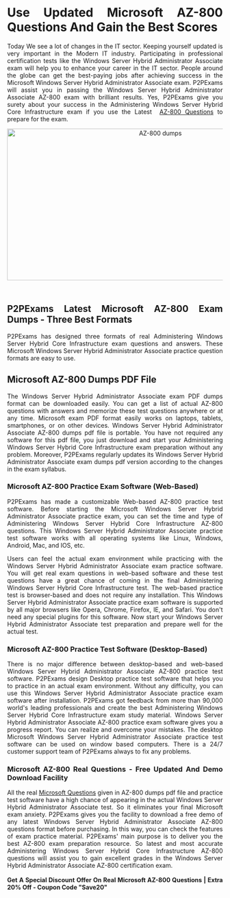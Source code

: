 <h1 style="text-align: justify;"><strong>Use Updated Microsoft AZ-800 Questions And Gain the Best Scores</strong></h1>

<p style="text-align: justify;">Today We see a lot of changes in the IT sector. Keeping yourself updated is very important in the Modern IT industry. Participating in professional certification tests like the Windows Server Hybrid Administrator Associate exam will help you to enhance your career in the IT sector. People around the globe can get the best-paying jobs after achieving success in the Microsoft Windows Server Hybrid Administrator Associate exam. P2PExams will assist&nbsp;you in passing the Windows Server Hybrid Administrator Associate AZ-800 exam with brilliant results.&nbsp;Yes, P2PExams give you surety about your success in the Administering Windows Server Hybrid Core Infrastructure&nbsp;exam if you use the Latest&nbsp; <a href="https://www.p2pexams.com/microsoft/pdf/az-800">AZ-800 Questions</a> to prepare for the exam.&nbsp;</p>

<p style="text-align: center;"><a href="https://www.p2pexams.com/products/az-800"><img alt="AZ-800 dumps " src="https://i.ibb.co/hD4gsPW/p2p1.jpg" style="width: 700px; height: 354px;" /></a></p>

<h2 style="text-align: justify;"><br />
<strong>P2PExams Latest&nbsp;Microsoft AZ-800 Exam Dumps - Three Best Formats</strong></h2>

<p style="text-align: justify;">P2PExams has designed three formats of real Administering Windows Server Hybrid Core Infrastructure exam&nbsp;questions&nbsp;and answers. These Microsoft Windows Server Hybrid Administrator Associate practice question formats are easy to use.</p>

<h2 style="text-align: justify;"><strong>Microsoft AZ-800 Dumps PDF File</strong></h2>

<p style="text-align: justify;">The Windows Server Hybrid Administrator Associate exam PDF dumps format can be downloaded easily. You can get a list of actual AZ-800 questions with answers and memorize these test questions anywhere or at any time. Microsoft exam PDF format easily works on&nbsp;laptops, tablets, smartphones, or on&nbsp;other devices. Windows Server Hybrid Administrator Associate&nbsp;AZ-800 dumps pdf file is portable. You have not required any software for this pdf file, you just download and&nbsp;start&nbsp;your Administering Windows Server Hybrid Core Infrastructure exam preparation&nbsp;without any problem.&nbsp;Moreover, P2PExams regularly updates its Windows Server Hybrid Administrator Associate exam dumps pdf version&nbsp;according to the changes in the exam syllabus.</p>

<h3 style="text-align: justify;"><strong>Microsoft AZ-800 Practice Exam Software (Web-Based)</strong></h3>

<p style="text-align: justify;">P2PExams has made a customizable Web-based AZ-800 practice test software. Before starting&nbsp;the Microsoft Windows Server Hybrid Administrator Associate practice exam, you can set the time and type of Administering Windows Server Hybrid Core Infrastructure AZ-800 questions. This Windows Server Hybrid Administrator Associate practice test software&nbsp;works with all operating systems like Linux, Windows, Android, Mac, and&nbsp;IOS, etc.</p>

<p style="text-align: justify;">Users can feel the actual exam environment while practicing with the Windows Server Hybrid Administrator Associate exam practice software. You will get real exam questions in web-based software and these test questions have a great chance of coming in the final Administering Windows Server Hybrid Core Infrastructure test. The web-based practice test is browser-based and does not require any installation. This Windows Server Hybrid Administrator Associate practice exam software is supported by all major browsers like Opera, Chrome, Firefox, IE, and Safari. You don&#39;t need any special plugins for&nbsp;this software. Now start your Windows Server Hybrid Administrator Associate test preparation and prepare well for the actual test.</p>

<h3 style="text-align: justify;"><strong>Microsoft AZ-800 Practice Test Software (Desktop-Based)</strong></h3>

<p style="text-align: justify;">There is no major difference between desktop-based and web-based Windows Server Hybrid Administrator Associate AZ-800 practice test software. P2PExams design Desktop practice test software that helps you to practice in an actual exam environment. Without any difficulty, you can use this Windows Server Hybrid Administrator Associate practice exam software after installation. P2PExams got feedback from more than 90,000 world&#39;s leading professionals and create the best Administering Windows Server Hybrid Core Infrastructure exam study&nbsp;material.&nbsp;Windows Server Hybrid Administrator Associate AZ-800 practice exam software gives you a progress report. You can realize and overcome your mistakes. The desktop Microsoft Windows Server Hybrid Administrator Associate&nbsp;practice test software can be used on window&nbsp;based computers. There is a 24/7 customer support team of P2PExams always to fix any problems.</p>

<h3 style="text-align: justify;"><strong>Microsoft AZ-800 Real Questions - Free Updated And Demo Download Facility</strong></h3>

<p style="text-align: justify;">All the real <a href="https://www.p2pexams.com/microsoft">Microsoft&nbsp;Questions</a> given in AZ-800 dumps pdf file and practice test software have a high chance of appearing in the actual Windows Server Hybrid Administrator Associate test. So it eliminates your final Microsoft exam anxiety. P2PExams gives you the facility to download a free demo of any latest&nbsp;Windows Server Hybrid Administrator Associate AZ-800 questions format before purchasing. In this way, you can check the features of exam practice material. P2PExams&#39; main purpose is to deliver you the best AZ-800 exam preparation resource.&nbsp;So latest and most accurate Administering Windows Server Hybrid Core Infrastructure AZ-800 questions will assist you to gain excellent grades in the Windows Server Hybrid Administrator Associate AZ-800 certification exam.<br />
<br />
<strong>Get A Special Discount Offer On Real Microsoft AZ-800 Questions | Extra 20% Off - Coupon Code &quot;Save20&quot;</strong></p>
